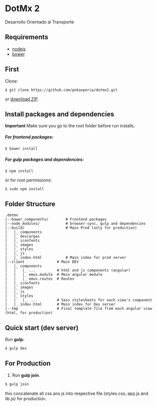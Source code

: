 DotMx 2
====================
Desarrollo Orientado al Transporte

Requirements
-------
- [nodejs](https://nodejs.org/)
- [bower](http://bower.io/#install-bower)

First
-------
Clone:

```
$ git clone https://github.com/pokaxperia/dotmx2.git
```

or [download ZIP](https://github.com/pokaxperia/dotmx2/archive/master.zip).


Install packages and dependencies
-------
**Important** Make sure you go to the root folder before run installs.
##### For frontend packages:
```
$ bower install
```
##### For gulp packages and dependencies:
```
$ npm install
```
or for root permissions:
```
$ sudo npm install
```

Folder Structure
-------
```
.dotmx
|--bower_components/        # Frontend packages
|--node_modules/            # browser-sync, gulp and dependencies
|--build/                   # Main Prod (only for production)
|   |_ components
|   |_ descargas
|   |_ iconfonts
|   |_ images
|   |_ styles
|   |_ js
|   |_ index.html           # Main index for prod server
|--client               # Main DEV
|   |_ components
|   |   |_ ...          # html and js components (angular)
|   |   |_ emus.module  # Main angular module
|   |   |_ emus.routes  # Routes
|   |_ iconfonts
|   |_ images
|   |_ js
|   |_ styles
|   |   |_  ...         # Sass stylesheets for each view's component 
|   |_ index.html       # Main index for Dev server
|--tmp                  # Final template file from each angular view (html, for production)
```

Quick start (dev server)
-------
Run **gulp**:
```js
$ gulp dev
```
For Production
-------
  
1. Run **gulp join**.

  ```js
  $ gulp join
  ```
  this concatenate all css ans js into respective file (styles.css, app.js and lib.js) for production.

